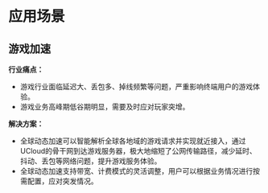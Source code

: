 # 应用场景

## 游戏加速

**行业痛点：**

- 游戏行业面临延迟大、丢包多、掉线频繁等问题，严重影响终端用户的游戏体验。
- 游戏业务高峰期低谷期明显，需要及时应对玩家突增。

**解决方案：**

- 全球动态加速可以智能解析全球各地域的游戏请求并实现就近接入，通过UCloud的骨干网到达游戏服务器，极大地缩短了公网传输路径，减少延时、抖动、丢包等网络问题，提升游戏服务体验。
- 全球动态加速支持带宽、计费模式的灵活调整，用户可以根据业务情况进行按需配置，应对突发情况。

